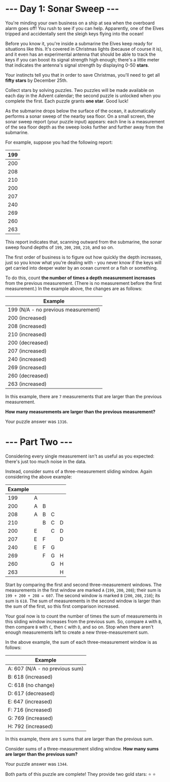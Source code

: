 # --- Day 1: Sonar Sweep ---

You're minding your own business on a ship at sea when the overboard alarm goes off! You rush to see if you can help. Apparently, one of the Elves tripped and accidentally sent the sleigh keys flying into the ocean!

Before you know it, you're inside a submarine the Elves keep ready for situations like this. It's covered in Christmas lights (because of course it is), and it even has an experimental antenna that should be able to track the keys if you can boost its signal strength high enough; there's a little meter that indicates the antenna's signal strength by displaying 0-50 **stars**.

Your instincts tell you that in order to save Christmas, you'll need to get all **fifty stars** by December 25th.

Collect stars by solving puzzles. Two puzzles will be made available on each day in the Advent calendar; the second puzzle is unlocked when you complete the first. Each puzzle grants **one star**. Good luck!

As the submarine drops below the surface of the ocean, it automatically performs a sonar sweep of the nearby sea floor. On a small screen, the sonar sweep report (your puzzle input) appears: each line is a measurement of the sea floor depth as the sweep looks further and further away from the submarine.

For example, suppose you had the following report:

|199|
|---|
|200|
|208|
|210|
|200|
|207|
|240|
|269|
|260|
|263|

This report indicates that, scanning outward from the submarine, the sonar sweep found depths of ```199```, ```200```, ```208```, ```210```, and so on.

The first order of business is to figure out how quickly the depth increases, just so you know what you're dealing with - you never know if the keys will get carried into deeper water by an ocean current or a fish or something.

To do this, count **the number of times a depth measurement increases** from the previous measurement. (There is no measurement before the first measurement.) In the example above, the changes are as follows:

|Example|
|-|
|199 (N/A - no previous measurement)|
|200 (increased)|
|208 (increased)|
|210 (increased)|
|200 (decreased)|
|207 (increased)|
|240 (increased)|
|269 (increased)|
|260 (decreased)|
|263 (increased)|

In this example, there are ```7``` measurements that are larger than the previous measurement.

**How many measurements are larger than the previous measurement?**

Your puzzle answer was ```1316```.

# --- Part Two ---

Considering every single measurement isn't as useful as you expected: there's just too much noise in the data.

Instead, consider sums of a three-measurement sliding window. Again considering the above example:

| Example||||       |
| - | - | - | - | - |
|199| A |   |   |   |
|200| A | B |   |   |
|208| A | B | C |   |
|210|   | B | C | D |
|200| E |   | C | D |
|207| E | F |   | D |
|240| E | F | G |   |
|269|   | F | G | H |
|260|   |   | G | H |
|263|   |   |   | H |

Start by comparing the first and second three-measurement windows. The measurements in the first window are marked ```A``` (```199```, ```200```, ```208```); their sum is ```199 + 200 + 208 = 607```. The second window is marked ```B``` (```200```, ```208```, ```210```); its sum is ```618```. The sum of measurements in the second window is larger than the sum of the first, so this first comparison increased.

Your goal now is to count the number of times the sum of measurements in this sliding window increases from the previous sum. So, compare ```A``` with ```B```, then compare ```B``` with ```C```, then ```C``` with ```D```, and so on. Stop when there aren't enough measurements left to create a new three-measurement sum.

In the above example, the sum of each three-measurement window is as follows:

| Example |
| - |
|A: 607 (N/A - no previous sum)|
|B: 618 (increased)|
|C: 618 (no change)|
|D: 617 (decreased)|
|E: 647 (increased)|
|F: 716 (increased)|
|G: 769 (increased)|
|H: 792 (increased)|

In this example, there are ```5``` sums that are larger than the previous sum.

Consider sums of a three-measurement sliding window. **How many sums are larger than the previous sum?**

Your puzzle answer was ```1344```.

Both parts of this puzzle are complete! They provide two gold stars: :star: :star:

